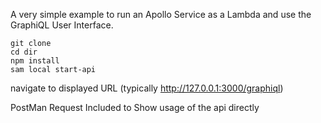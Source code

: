 A very simple example to run an Apollo Service as a Lambda and use the GraphiQL User Interface. 

```
git clone
cd dir
npm install
sam local start-api
```

navigate to displayed URL (typically http://127.0.0.1:3000/graphiql)

PostMan Request Included to Show usage of the api directly
